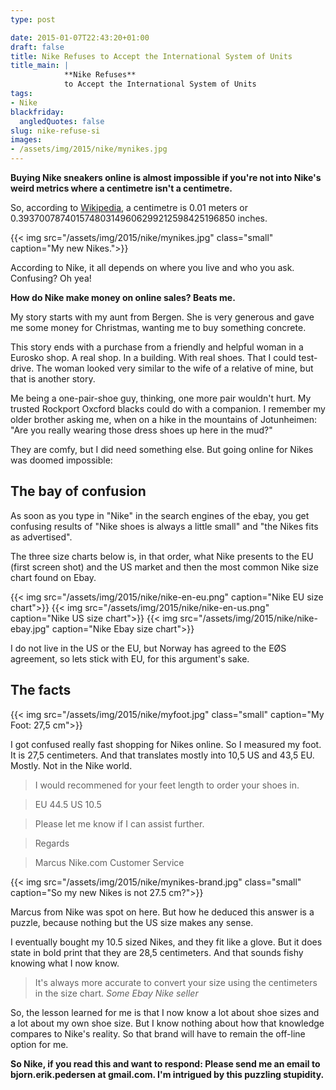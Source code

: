 ```yaml
---
type: post

date: 2015-01-07T22:43:20+01:00
draft: false
title: Nike Refuses to Accept the International System of Units
title_main: |
            **Nike Refuses**  
            to Accept the International System of Units
tags:
- Nike
blackfriday:
  angledQuotes: false
slug: nike-refuse-si
images:
- /assets/img/2015/nike/mynikes.jpg
---
```

**Buying Nike sneakers online is almost impossible if you're not into Nike's weird metrics where a centimetre isn't a centimetre.** 
<!--more-->

So, according to [Wikipedia](https://en.wikipedia.org/wiki/Centimetre), a centimetre is	0.01 meters
or 0.393700787401574803149606299212598425196850 inches.

{{< img src="/assets/img/2015/nike/mynikes.jpg" class="small" caption="My new Nikes.">}}

According to Nike, it all depends on where you live and who you ask. Confusing? Oh yea!

**How do Nike make money on online sales? Beats me.**

My story starts with my aunt from Bergen. She is very generous and gave me some money for Christmas, wanting me to buy something concrete. 

This story ends with a purchase from a friendly and helpful woman in a Eurosko shop. A real shop. In a building. With real shoes. That I could test-drive. The woman looked very similar to the wife of a relative of mine, but that is another story.

Me being a one-pair-shoe guy, thinking, one more pair wouldn't hurt. My trusted Rockport Oxcford blacks could do with a companion. I remember my older brother asking me, when on a hike in the mountains of Jotunheimen: "Are you really wearing those dress shoes up here in the mud?"

They are comfy, but I did need something else. But going online for Nikes was doomed impossible:

## The bay of confusion
As soon as you type in "Nike" in the search engines of the ebay, you get confusing results of "Nike shoes is always a little small" and "the Nikes fits as advertised".

The three size charts below is, in that order, what Nike presents to the EU (first screen shot) and the US market and then the most common Nike size chart found on Ebay.

{{< img src="/assets/img/2015/nike/nike-en-eu.png" caption="Nike EU size chart">}}
{{< img src="/assets/img/2015/nike/nike-en-us.png" caption="Nike US size chart">}}
{{< img src="/assets/img/2015/nike/nike-ebay.jpg" caption="Nike Ebay size chart">}}

I do not live in the US or the EU, but Norway has agreed to the EØS agreement, so lets stick with EU, for this argument's sake.

## The facts

{{< img src="/assets/img/2015/nike/myfoot.jpg" class="small" caption="My Foot: 27,5 cm">}}

I got confused really fast shopping for Nikes online. So I measured my foot. It is 27,5 centimeters. And that translates mostly into 10,5 US and 43,5 EU. Mostly. Not in the Nike world.

>I would recommened for your feet length to order your shoes in.

>EU 44.5
>US 10.5
 
>Please let me know if I can assist further.
 
>Regards
 
>Marcus
>Nike.com Customer Service

{{< img src="/assets/img/2015/nike/mynikes-brand.jpg" class="small" caption="So my new Nikes is not 27.5 cm?">}}

Marcus from Nike was spot on here. But how he deduced this answer is a puzzle, because nothing but the US size makes any sense.
 
 I eventually bought my 10.5 sized Nikes, and they fit like a glove.  But it does state in bold print that they are 28,5 centimeters. And that sounds fishy knowing what I now know.

>It's always more accurate to convert your size using the centimeters in the size chart. <cite>Some Ebay Nike seller</cite>

So, the lesson learned for me is that I now know a lot about shoe sizes and a lot about my own shoe size. But I know nothing about how that knowledge compares to Nike's reality. So that brand will have to remain the off-line option for me.

**So Nike, if you read this and want to respond: Please send me an email to bjorn.erik.pedersen at gmail.com. I'm intrigued by this puzzling stupidity.**
